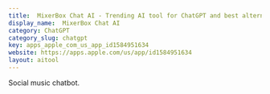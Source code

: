 ```yaml
---
title:  MixerBox Chat AI - Trending AI tool for ChatGPT and best alternatives
display_name:  MixerBox Chat AI
category: ChatGPT
category_slug: chatgpt
key: apps_apple_com_us_app_id1584951634
website: https://apps.apple.com/us/app/id1584951634
layout: aitool
---
```


Social music chatbot.
